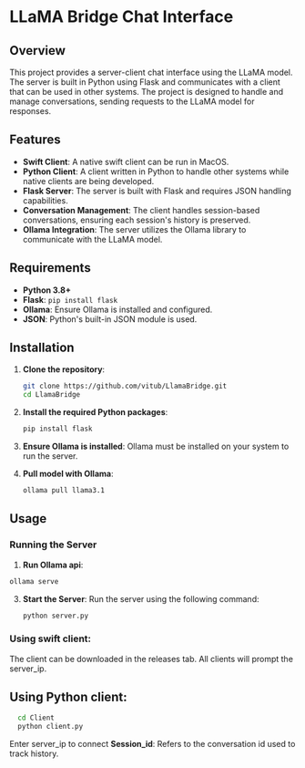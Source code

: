 # LLaMA Bridge Chat Interface

## Overview

This project provides a server-client chat interface using the LLaMA model. The server is built in Python using Flask and communicates with a client that can be used in other systems. The project is designed to handle and manage conversations, sending requests to the LLaMA model for responses.

## Features

- **Swift Client**: A native swift client can be run in MacOS.
- **Python Client**: A client written in Python to handle other systems while native clients are being developed.
- **Flask Server**: The server is built with Flask and requires JSON handling capabilities.
- **Conversation Management**: The client handles session-based conversations, ensuring each session's history is preserved.
- **Ollama Integration**: The server utilizes the Ollama library to communicate with the LLaMA model.

## Requirements

- **Python 3.8+**
- **Flask**: `pip install flask`
- **Ollama**: Ensure Ollama is installed and configured.
- **JSON**: Python's built-in JSON module is used.

## Installation

1. **Clone the repository**:
    ```bash
    git clone https://github.com/vitub/LlamaBridge.git
    cd LlamaBridge
    ```

2. **Install the required Python packages**:
    ```bash
    pip install flask
    ```

3. **Ensure Ollama is installed**:
    Ollama must be installed on your system to run the server.

4. **Pull model with Ollama**:
   ```bash
   ollama pull llama3.1
   ```

## Usage

### Running the Server

1. **Run Ollama api**:
  ```bash
  ollama serve
  ```

3. **Start the Server**:
    Run the server using the following command:
    ```bash
    python server.py
    ```

### Using swift client:
The client can be downloaded in the releases tab.
All clients will prompt the server_ip.

## Using Python client:
```bash
  cd Client
  python client.py
```
Enter server_ip to connect
**Session_id**: Refers to the conversation id used to track history.
